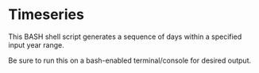 # Timeseries
This BASH shell script generates a sequence of days within a specified input year range.

Be sure to run this on a bash-enabled terminal/console for desired output.
